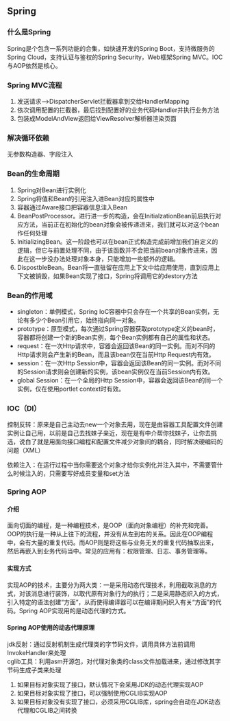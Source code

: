 ## Spring
### 什么是Spring
Spring是个包含一系列功能的合集，如快速开发的Spring Boot，支持微服务的Spring Cloud，支持认证与鉴权的Spring Security，Web框架Spring MVC。IOC与AOP依然是核心。

### Spring MVC流程

1. 发送请求——>DispatcherServlet拦截器拿到交给HandlerMapping
2. 依次调用配置的拦截器，最后找到配置好的业务代码Handler并执行业务方法
3. 包装成ModelAndView返回给ViewResolver解析器渲染页面

### 解决循环依赖
无参数构造器、字段注入

### Bean的生命周期

1. Spring对Bean进行实例化
2. Spring将值和Bean的引用注入进Bean对应的属性中
3. 容器通过Aware接口把容器信息注入Bean
4. BeanPostProcessor。进行进一步的构造，会在InitialzationBean前后执行对应方法，当前正在初始化的bean对象会被传递进来，我们就可以对这个bean作任何处理
5. InitializingBean。这一阶段也可以在bean正式构造完成前增加我们自定义的逻辑，但它与前置处理不同，由于该函数并不会把当前bean对象传进来，因此在这一步没办法处理对象本身，只能增加一些额外的逻辑。
6. DispostbleBean。Bean将一直驻留在应用上下文中给应用使用，直到应用上下文被销毁，如果Bean实现了接口，Spring将调用它的destory方法

### Bean的作用域

* singleton：单例模式，Spring IoC容器中只会存在一个共享的Bean实例，无论有多少个Bean引用它，始终指向同一对象。
* prototype：原型模式，每次通过Spring容器获取prototype定义的bean时，容器都将创建一个新的Bean实例，每个Bean实例都有自己的属性和状态。
* request：在一次Http请求中，容器会返回该Bean的同一实例。而对不同的Http请求则会产生新的Bean，而且该bean仅在当前Http Request内有效。
* session：在一次Http Session中，容器会返回该Bean的同一实例。而对不同的Session请求则会创建新的实例，该bean实例仅在当前Session内有效。
* global Session：在一个全局的Http Session中，容器会返回该Bean的同一个实例，仅在使用portlet context时有效。


### IOC（DI）
控制反转：原来是自己主动去new一个对象去用，现在是由容器工具配置文件创建实例让自己用，以前是自己去找妹子亲近，现在是有中介帮你找妹子，让你去挑选，说白了就是用面向接口编程和配置文件减少对象间的耦合，同时解决硬编码的问题（XML）

依赖注入：在运行过程中当你需要这个对象才给你实例化并注入其中，不需要管什么时候注入的，只需要写好成员变量和set方法

### Spring AOP
#### 介绍
面向切面的编程，是一种编程技术，是OOP（面向对象编程）的补充和完善。OOP的执行是一种从上往下的流程，并没有从左到右的关系。因此在OOP编程中，会有大量的重复代码。而AOP则是将这些与业务无关的重复代码抽取出来，然后再嵌入到业务代码当中。常见的应用有：权限管理、日志、事务管理等。

#### 实现方式
实现AOP的技术，主要分为两大类：一是采用动态代理技术，利用截取消息的方式，对该消息进行装饰，以取代原有对象行为的执行；二是采用静态织入的方式，引入特定的语法创建“方面”，从而使得编译器可以在编译期间织入有关“方面”的代码。Spring AOP实现用的是动态代理的方式。

#### Spring AOP使用的动态代理原理
jdk反射：通过反射机制生成代理类的字节码文件，调用具体方法前调用InvokeHandler来处理  
cglib工具：利用asm开源包，对代理对象类的class文件加载进来，通过修改其字节码生成子类来处理

1. 如果目标对象实现了接口，默认情况下会采用JDK的动态代理实现AOP
2. 如果目标对象实现了接口，可以强制使用CGLIB实现AOP
3. 如果目标对象没有实现了接口，必须采用CGLIB库，spring会自动在JDK动态代理和CGLIB之间转换
